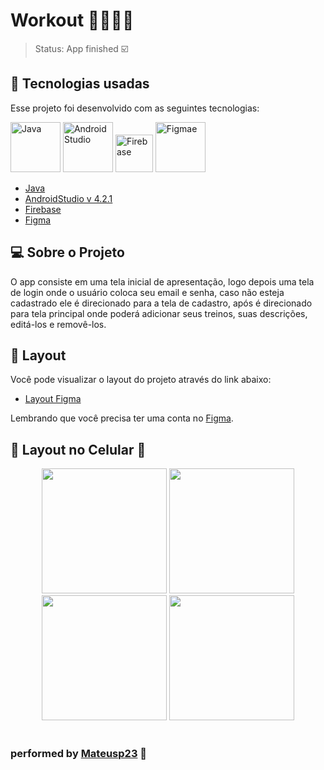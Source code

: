 # Workout 🏋🏼🏋🏼

> Status: App finished ☑️
  
 ## 🧪 Tecnologias usadas

Esse projeto foi desenvolvido com as seguintes tecnologias:

<img alt="Java" src="https://camo.githubusercontent.com/7b23e6c442adf9ef0714d6b52c2621b3ebef58bcc2f101b8dabab05904201e4f/68747470733a2f2f63646e2e69636f6e73636f75742e636f6d2f69636f6e2f667265652f706e672d3235362f6a6176612d34332d3536393330352e706e67" width="80px"> <img alt="Android Studio" src="https://2.bp.blogspot.com/-tzm1twY_ENM/XlCRuI0ZkRI/AAAAAAAAOso/BmNOUANXWxwc5vwslNw3WpjrDlgs9PuwQCLcBGAsYHQ/s1600/pasted%2Bimage%2B0.png" width="80px"> <img alt="Firebase" src="https://firebase.google.com/downloads/brand-guidelines/PNG/logo-vertical.png?hl=pt-br" width="60px"> <img alt="Figmae" src="https://cdn.shopify.com/s/files/1/0284/7024/7555/products/figma2x_1048x.png?v=1591893627" width="80px">

+ [Java](https://developer.android.com/studio/write/java8-support?hl=pt&gclid=Cj0KCQjwxJqHBhC4ARIsAChq4avQIScxqhJa7E2WXY0uDyspOxM9Oh3-AZKxPjNCLxOQoSdtwURLYK0aAg0pEALw_wcB&gclsrc=aw.ds)
+ [AndroidStudio v 4.2.1](https://developer.android.com/studio?hl=pt)
+ [Firebase](https://firebase.google.com/)
+ [Figma](https://www.figma.com/)

## 💻 Sobre o Projeto

O app consiste em uma tela inicial de apresentação, logo depois uma tela de login onde o usuário coloca seu email e senha, caso não esteja cadastrado ele é direcionado para a tela de cadastro, após é direcionado para tela principal onde poderá adicionar seus treinos, suas descrições, editá-los e removê-los. 


## 🔖 Layout

Você pode visualizar o layout do projeto através do link abaixo:

- [Layout Figma](https://www.figma.com/file/NJRYrSSbgBzlxfPsU58bwm/WorkoutList?node-id=0%3A1) 

Lembrando que você precisa ter uma conta no [Figma](http://figma.com/).

## 🔖 Layout no Celular 📲

<div align="center">
  <img src="https://user-images.githubusercontent.com/61236430/125094387-97742c00-e0a9-11eb-9557-db3ea0db7c05.PNG" width="200px" />
  <img src="https://user-images.githubusercontent.com/61236430/125094532-b8d51800-e0a9-11eb-8151-7d65b8f188d7.PNG" width="200px" />
  <img src="https://user-images.githubusercontent.com/61236430/125094803-ee7a0100-e0a9-11eb-91fc-a46e580f24a1.PNG" width="200px" />
  <img src="https://user-images.githubusercontent.com/61236430/125094600-c8ecf780-e0a9-11eb-9a2b-273be6b10731.PNG" width="200px" />
</div>

<br>

### performed by [Mateusp23](https://mateusp23.github.io/linktree/) 📲



